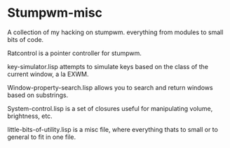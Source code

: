 # Stumpwm-misc
A collection of my hacking on stumpwm. everything from modules to small bits of code.

Ratcontrol is a pointer controller for stumpwm.

key-simulator.lisp attempts to simulate keys based on the class of the current window, a la EXWM.

Window-property-search.lisp allows you to search and return windows based on substrings. 

System-control.lisp is a set of closures useful for manipulating volume, brightness, etc. 

little-bits-of-utility.lisp is a misc file, where everything thats to small or to general to fit in one file. 
